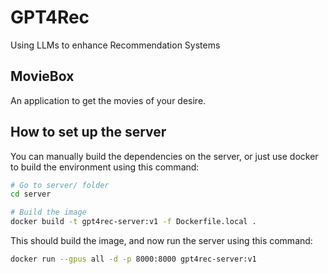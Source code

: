 # GPT4Rec

Using LLMs to enhance Recommendation Systems 
## MovieBox
An application to get the movies of your desire.


## How to set up the server

You can manually build the dependencies on the server, or just use docker to build the environment using this command:

```bash
# Go to server/ folder 
cd server

# Build the image
docker build -t gpt4rec-server:v1 -f Dockerfile.local .
```

This should build the image, and now run the server using this command:

```bash
docker run --gpus all -d -p 8000:8000 gpt4rec-server:v1
```
